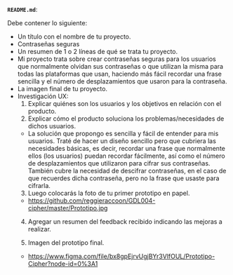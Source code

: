 **`README.md`**:

Debe contener lo siguiente:

* Un título con el nombre de tu proyecto.
* Contraseñas seguras
* Un resumen de 1 o 2 líneas de qué se trata tu proyecto.
* Mi proyecto trata sobre crear contraseñas seguras para los usuarios que normalmente olvidan sus contraseñas o que utilizan la misma para todas las plataformas que usan, haciendo más fácil recordar una frase sencilla y el número de desplazamientos que usaron para la contraseña.
* La imagen final de tu proyecto.
* Investigación UX:
  1. Explicar quiénes son los usuarios y los objetivos en relación con el
    producto.
  2. Explicar cómo el producto soluciona los problemas/necesidades de dichos
    usuarios.
  * La solución que propongo es sencilla y fácil de entender para mis usuarios. Traté de hacer un diseño sencillo pero que cubriera las necesidades básicas, es decir, recordar una frase que normalmente ellos (los usuarios) puedan recordar fácilmente, así como el número de desplazamientos que utilizaron para cifrar sus contraseñas. También cubre la necesidad de descifrar contraseñas, en el caso de que recuerdes dicha contraseña, pero no la frase que usaste para cifrarla.
  3. Luego colocarás la foto de tu primer prototipo en papel.
  * https://github.com/reggieraccoon/GDL004-cipher/master/Prototipo.jpg
  4. Agregar un resumen del feedback recibido indicando las mejoras a realizar.

  5. Imagen del prototipo final.
  * https://www.figma.com/file/bx8gpEjrvUgjBYr3VlfOUL/Prototipo-Cipher?node-id=0%3A1
